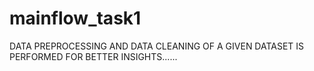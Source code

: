 # mainflow_task1

DATA PREPROCESSING AND DATA CLEANING OF A GIVEN DATASET IS PERFORMED FOR BETTER INSIGHTS......
